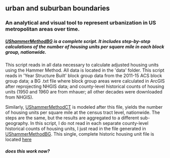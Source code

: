 ## urban and suburban boundaries
### An analytical and visual tool to represent urbanization in US metropolitan areas over time.

##### [UShammerMethodBG](scripts/UShammerMethodBG.R) is a complete script. It includes step-by-step calculations of the number of housing units per square mile in each block group, nationwide. 

This script reads in all data necessary to calculate adjusted housing units using the Hammer Method. All data is located in the 'data' folder. This script reads in 'Year Structure Built' block group data from the 2011-15 ACS block group data; a BG .txt file where block group areas were calculated in ArcGIS after reprojecting NHGIS data; and county-level historical counts of housing units (1950 and 1960 are from mhauer; all other decades were downloaded from NHGIS). 

Similarly, [UShammerMethodCT](scripts/UShammerCT.R) is modeled after this file, yields the number of housing units per square mile at the census tract level, nationwide. The steps are the same, but the results are aggregated to a different sub-geography. In this script, I do not read in each separate county-level historical counts of housing units, I just read in the file generated in [UShammerMethodBG](scripts/UShammerMethodBG.R). This single, complete historic housing unit file is located [here](csv/h_units_national.csv)

##### does this work now?